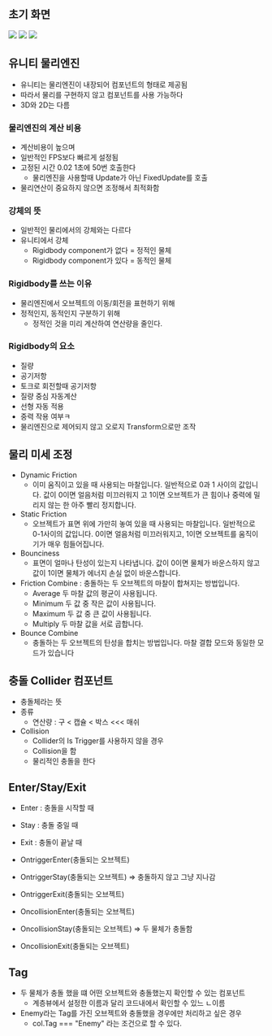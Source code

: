 ## 초기 화면
![](https://i.imgur.com/irQFZvG.png)
![](https://i.imgur.com/6VbJJX8.png)
![](https://i.imgur.com/BtWQe5U.png)


## 유니티 물리엔진
- 유니티는 물리엔진이 내장되어 컴포넌트의 형태로 제공됨
- 따라서 물리를 구현하지 않고 컴포넌트를 사용 가능하다
- 3D와 2D는 다름

### 물리엔진의 계산 비용
- 계산비용이 높으며
- 일반적인 FPS보다 빠르게 설정됨
- 고정된 시간 0.02 1초에 50번 호출한다
	- 물리엔진을 사용할때 Update가 아닌 FixedUpdate를 호출
- 물리연산이 중요하지 않으면 조정해서 최적화함

### 강체의 뜻
- 일반적인 물리에서의 강체와는 다르다
- 유니티에서 강체
	- Rigidbody component가 없다 = 정적인 물체
	- Rigidbody component가 있다 = 동적인 물체

### Rigidbody를 쓰는 이유
- 물리엔진에서 오브젝트의 이동/회전을 표현하기 위해
- 정적인지, 동적인지 구분하기 위해
	- 정적인 것을 미리 계산하여 연산량을 줄인다.

### Rigidbody의 요소
- 질량
- 공기저항
- 토크로 회전할때 공기저항
- 질량 중심 자동계산
- 선형 자동 적용
- 중력 작용 여부ㅋ
- 물리엔진으로 제어되지 않고 오로지 Transform으로만 조작

## 물리 미세 조정
- Dynamic Friction 
	- 이미 움직이고 있을 때 사용되는 마찰입니다. 일반적으로 0과 1 사이의 값입니다. 값이 0이면 얼음처럼 미끄러워지 고 1이면 오브젝트가 큰 힘이나 중력에 밀리지 않는 한 아주 빨리 정지합니다. 
- Static Friction 
	- 오브젝트가 표면 위에 가만히 놓여 있을 때 사용되는 마찰입니다. 일반적으로 0-1사이의 값입니다. 0이면 얼음처럼 미끄러워지고, 1이면 오브젝트를 움직이기가 매우 힘들어집니다.
- Bounciness 
	- 표면이 얼마나 탄성이 있는지 나타냅니다. 값이 0이면 물체가 바운스하지 않고 값이 1이면 물체가 에너지 손실 없이 바운스합니다. 
- Friction Combine : 충돌하는 두 오브젝트의 마찰이 합쳐지는 방법입니다. 
	- Average 두 마찰 값의 평균이 사용됩니다. 
	- Minimum 두 값 중 작은 값이 사용됩니다. 
	- Maximum 두 값 중 큰 값이 사용됩니다. 
	- Multiply 두 마찰 값을 서로 곱합니다. 
- Bounce Combine 
	- 충돌하는 두 오브젝트의 탄성을 합치는 방법입니다. 마찰 결합 모드와 동일한 모드가 있습니다

##  충돌 Collider 컴포넌트
- 충돌체라는 뜻
- 종류
	- 연산량 :  구 < 캡슐 < 박스 <<< 매쉬
- Collision
	- Collider의 Is Trigger를 사용하지 않을 경우
	- Collision을 함
	- 물리적인 충돌을 한다

## Enter/Stay/Exit
- Enter : 충돌을 시작할 때 
- Stay : 충돌 중일 때 
- Exit : 충돌이 끝날 때

- OntriggerEnter(충돌되는 오브젝트) 
- OntriggerStay(충돌되는 오브젝트) => 충돌하지 않고 그냥 지나감
- OntriggerExit(충돌되는 오브젝트) 

- OncollisionEnter(충돌되는 오브젝트) 
- OncollisionStay(충돌되는 오브젝트) => 두 물체가 충돌함
- OncollisionExit(충돌되는 오브젝트)

## Tag
- 두 물체가 충돌 했을 떄 어떤 오브젝트와 충돌했는지 확인할 수 있는 컴포넌트
	- 계층뷰에서 설정한 이름과 달리 코드내에서 확인할 수 있느 ㄴ이름
- Enemy라는 Tag를 가진 오브젝트와 충돌했을 경우에만 처리하고 싶은 경우
	- col.Tag === "Enemy" 라는 조건으로 할 수 있다.